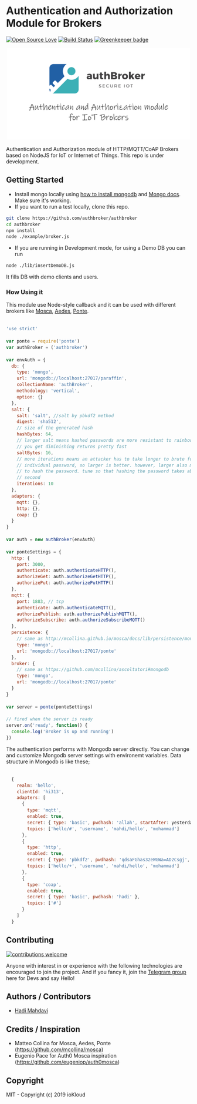 # Authentication and Authorization Module for Brokers

[![Open Source Love](https://badges.frapsoft.com/os/v1/open-source.svg?v=103)](https://github.com/ellerbrock/open-source-badges/) [![Build Status](https://travis-ci.org/authbroker/authbroker.svg)](https://travis-ci.com/authbroker/authbroker) [![Greenkeeper badge](https://badges.greenkeeper.io/authbroker/authbroker.svg)](https://greenkeeper.io/)

<div align="center">
    <img src="https://github.com/authbroker/authbroker/blob/master/docs/asset/repository-open-graph.png" width="500px"</img> 
</div>

Authentication and Authorization module of HTTP/MQTT/CoAP Brokers based on NodeJS for IoT or Internet of Things. This repo is under development.


##  Getting Started

* Install mongo locally using [how to install mongodb](https://www.digitalocean.com/community/tutorials/how-to-install-mongodb-on-ubuntu-18-04) and [Mongo docs](https://docs.mongodb.com/manual/administration/install-community/). Make sure it's working.
* If you want to run a test locally, clone this repo.

``` bash
git clone https://github.com/authbroker/authbroker
cd authbroker
npm install
node ./example/broker.js
```

* If you are running in Development mode, for using a Demo DB you can run
``` bash
node ./lib/insertDemoDB.js
```
It fills DB with demo clients and users. 


### How Using it
This module use Node-style callback and it can be used with different brokers like [Mosca](https://github.com/mcollina/mosca), [Aedes](https://github.com/mcollina/aedes), [Ponte](http://github.com/eclipse/ponte).

``` js

'use strict'

var ponte = require('ponte')
var authBroker = ('authbroker')

var envAuth = {
  db: {
    type: 'mongo',
    url: 'mongodb://localhost:27017/paraffin',
    collectionName: 'authBroker',
    methodology: 'vertical',
    option: {}
  },
  salt: {
    salt: 'salt', //salt by pbkdf2 method
    digest: 'sha512',
    // size of the generated hash
    hashBytes: 64,
    // larger salt means hashed passwords are more resistant to rainbow table, but
    // you get diminishing returns pretty fast
    saltBytes: 16,
    // more iterations means an attacker has to take longer to brute force an
    // individual password, so larger is better. however, larger also means longer
    // to hash the password. tune so that hashing the password takes about a
    // second
    iterations: 10
  },
  adapters: {
    mqtt: {},
    http: {},
    coap: {}
  }
}

var auth = new authBroker(envAuth)

var ponteSettings = {
  http: {
    port: 3000,
    authenticate: auth.authenticateHTTP(),
    authorizeGet: auth.authorizeGetHTTP(),
    authorizePut: auth.authorizePutHTTP()
  },
  mqtt: {
    port: 1883, // tcp
    authenticate: auth.authenticateMQTT(),
    authorizePublish: auth.authorizePublishMQTT(),
    authorizeSubscribe: auth.authorizeSubscribeMQTT()
  },
  persistence: {
    // same as http://mcollina.github.io/mosca/docs/lib/persistence/mongo.js.html
    type: 'mongo',
    url: 'mongodb://localhost:27017/ponte'
  },
  broker: {
    // same as https://github.com/mcollina/ascoltatori#mongodb
    type: 'mongo',
    url: 'mongodb://localhost:27017/ponte'
  }
}

var server = ponte(ponteSettings)

// fired when the server is ready
server.on('ready', function() {
  console.log('Broker is up and running')
})

```


The authentication performs with Mongodb server directly. You can change and customize Mongodb server settings with environemt variables. Data structure in Mongodb is like these;

``` javascript

  {
    realm: 'hello',
    clientId: 'hi313',
    adapters: [
      {
        type: 'mqtt',
        enabled: true,
        secret: { type: 'basic', pwdhash: 'allah', startAfter: yesterday, expiredBefore: tomorrow },
        topics: ['hello/#', 'username', 'mahdi/hello', 'mohammad']
      },
      {
        type: 'http',
        enabled: true,
        secret: { type: 'pbkdf2', pwdhash: 'qdsaFGhas32eWGWa=AD2Csgj', startAfter: yesterday, expiredBefore: tomorrow },
        topics: ['hello/+', 'username', 'mahdi/hello', 'mohammad']
      },
      {
        type: 'coap',
        enabled: true,
        secret: { type: 'basic', pwdhash: 'hadi' },
        topics: ['#']
      }
    ]
  }

```


## Contributing

[![contributions welcome](https://img.shields.io/badge/contributions-welcome-brightgreen.svg?style=flat)](https://github.com/dwyl/esta/issues)

Anyone with interest in or experience with the following technologies are encouraged to join the project.
And if you fancy it, join the [Telegram group](t.me/joinchat/AuKmG05CNFTz0bsBny9igg) here for Devs and say Hello!


## Authors / Contributors

* [Hadi Mahdavi](https://twitter.com/kamerdack)



## Credits / Inspiration

* Matteo Collina for Mosca, Aedes, Ponte (https://github.com/mcollina/mosca)
* Eugenio Pace for Auth0 Mosca inspiration (https://github.com/eugeniop/auth0mosca)


## Copyright

MIT - Copyright (c) 2019 ioKloud
